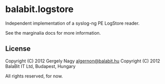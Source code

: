 # balabit.logstore

Independent implementation of a syslog-ng PE LogStore reader.

See the marginalia docs for more information.

## License

Copyright (C) 2012 Gergely Nagy <algernon@balabit.hu>
Copyright (C) 2012 BalaBit IT Ltd, Budapest, Hungary

All rights reserved, for now.
